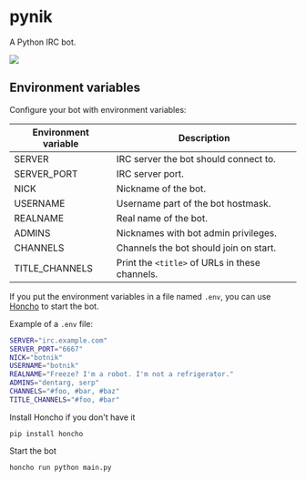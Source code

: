 # pynik

A Python IRC bot.

![](https://raw.github.com/dentarg/pynik/master/botnik.png)

## Environment variables

Configure your bot with environment variables:

| Environment variable   | Description                                       |
|------------------------|---------------------------------------------------|
| SERVER                 | IRC server the bot should connect to.             |
| SERVER_PORT            | IRC server port.                                  |
| NICK                   | Nickname of the bot.                              |
| USERNAME               | Username part of the bot hostmask.                |
| REALNAME               | Real name of the bot.                             |
| ADMINS                 | Nicknames with bot admin privileges.              |
| CHANNELS               | Channels the bot should join on start.            |
| TITLE_CHANNELS         | Print the `<title>` of URLs in these channels.    |

If you put the environment variables in a file named `.env`, you can use [Honcho]
to start the bot.

Example of a `.env` file:

```sh
SERVER="irc.example.com"
SERVER_PORT="6667"
NICK="botnik"
USERNAME="botnik"
REALNAME="Freeze? I'm a robot. I'm not a refrigerator."
ADMINS="dentarg, serp"
CHANNELS="#foo, #bar, #baz"
TITLE_CHANNELS="#foo, #bar"
```

Install Honcho if you don't have it

    pip install honcho

Start the bot

    honcho run python main.py

[Honcho]: https://github.com/nickstenning/honcho
